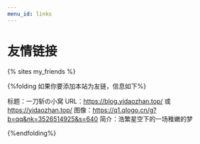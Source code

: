 ```yaml
---
menu_id: links
---
```


# 友情链接


{% sites my_friends %}

<!--原友链数据库于 2022/12/2 丢失 QAQ  -->
<!--要重新申请，请在下方评论区留言或在社交平台联系我~-->

{%folding 如果你要添加本站为友链，信息如下%}

标题：一刀斩の小窝
URL：https://blog.yidaozhan.top/ 或 https://yidaozhan.top/
图像：https://q1.qlogo.cn/g?b=qq&nk=3526514925&s=640
简介：浩繁星空下的一场稚嫩的梦

{%endfolding%}